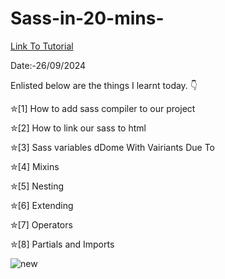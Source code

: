 # Sass-in-20-mins- 

<a href = "https://www.youtube.com/watch?v=Zz6eOVaaelI"> Link To Tutorial </a>
<br>

Date:-26/09/2024 
<br>

Enlisted below are the things I learnt today. 👇
<br>





✮[1] How to add sass compiler to our project
<dr>

✮[2] How to link our sass to html

<dr>

✮[3] Sass variables    dDome With Vairiants Due  To 

✮[4] Mixins

<dr>

✮[5] Nesting

<dr>

✮[6] Extending

<dr>

✮[7] Operators

<dr>

✮[8] Partials and Imports

<dr>

  ![new](https://github.com/user-attachments/assets/a619ae6d-a919-400c-8329-4502c6dff5af)



